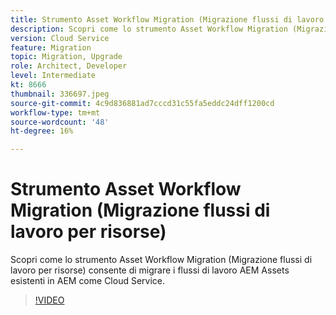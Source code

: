 ```yaml
---
title: Strumento Asset Workflow Migration (Migrazione flussi di lavoro per risorse)
description: Scopri come lo strumento Asset Workflow Migration (Migrazione flussi di lavoro per risorse) consente di migrare i flussi di lavoro AEM Assets esistenti in AEM come Cloud Service.
version: Cloud Service
feature: Migration
topic: Migration, Upgrade
role: Architect, Developer
level: Intermediate
kt: 8666
thumbnail: 336697.jpeg
source-git-commit: 4c9d836881ad7cccd31c55fa5eddc24dff1200cd
workflow-type: tm+mt
source-wordcount: '48'
ht-degree: 16%

---
```



# Strumento Asset Workflow Migration (Migrazione flussi di lavoro per risorse)

Scopri come lo strumento Asset Workflow Migration (Migrazione flussi di lavoro per risorse) consente di migrare i flussi di lavoro AEM Assets esistenti in AEM come Cloud Service.

>[!VIDEO](https://video.tv.adobe.com/v/336697/?quality=12&learn=on)
